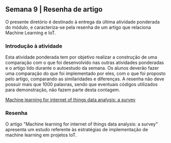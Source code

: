 <h2>Semana 9 | Resenha de artigo</h2>

O presente diretório é destinado à entrega da última atividade ponderada do módulo, e caracteriza-se pela resenha de um artigo que relaciona Machine Learning e IoT.

<h3>Introdução à atividade</h3>

Esta atividade ponderada tem por objetivo realizar a construção de uma comparação com o que foi desenvolvido nas outras atividades ponderadas e o artigo lido durante o autoestudo da semana. Os alunos deverão fazer uma comparação do que foi implementado por eles, com o que foi proposto pelo artigo, comparando as similaridades e diferenças. A resenha não deve possuir mais que 1000 palavras, sendo que eventuais códigos utilizados para demonstração, não fazem parte desta contagem.

<a href="https://www.sciencedirect.com/science/article/pii/S235286481730247X">Machine learning for internet of things data analysis: a survey</a>

<h3>Resenha</h3>

O artigo "Machine learning for internet of things data analysis: a survey" apresenta um estudo referente às estratégias de implementação de machine learning em projetos IoT.